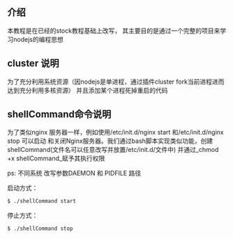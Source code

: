 ##  介绍

本教程是在已经的stock教程基础上改写， 其主要目的是通过一个完整的项目来学习nodejs的编程思想


##  cluster 说明

为了充分利用系统资源（因nodejs是单进程，通过插件cluster fork当前进程进而达到充分利用多核资源）
并且添加某个进程死掉重启的代码

##  shellCommand命令说明

为了类似nginx 服务器一样，例如使用/etc/init.d/nginx start 和/etc/init.d/nginx stop 可以启动
和关闭Nginx服务器。我们通过bash脚本实现类似功能，创建shellCommand(文件名可以任意改写并放置/etc/init.d/文件中)
并通过_chmod +x shellCommand_赋予其执行权限

ps: 不同系统 改写参数DAEMON 和 PIDFILE 路径

启动方式：
```bash
$ ./shellCommand start
```
停止方式：
```bash
$ ./shellCommand stop
```


##